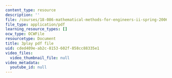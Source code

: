 ```yaml
---
content_type: resource
description: ''
file: /courses/18-086-mathematical-methods-for-engineers-ii-spring-2006/cded409eab2c8153602f858cc88335e1_dxNyJxI_2eI.pdf
file_type: application/pdf
learning_resource_types: []
ocw_type: OCWFile
resourcetype: Document
title: 3play pdf file
uid: cded409e-ab2c-8153-602f-858cc88335e1
video_files:
  video_thumbnail_file: null
video_metadata:
  youtube_id: null
---
```

